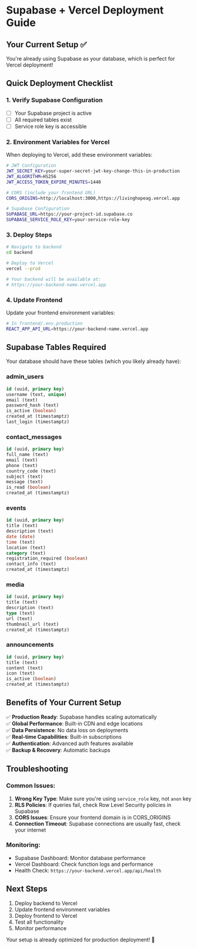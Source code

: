 # Supabase + Vercel Deployment Guide

## Your Current Setup ✅
You're already using Supabase as your database, which is perfect for Vercel deployment!

## Quick Deployment Checklist

### 1. Verify Supabase Configuration
- [ ] Your Supabase project is active
- [ ] All required tables exist
- [ ] Service role key is accessible

### 2. Environment Variables for Vercel
When deploying to Vercel, add these environment variables:

```bash
# JWT Configuration
JWT_SECRET_KEY=your-super-secret-jwt-key-change-this-in-production
JWT_ALGORITHM=HS256
JWT_ACCESS_TOKEN_EXPIRE_MINUTES=1440

# CORS (include your frontend URL)
CORS_ORIGINS=http://localhost:3000,https://livinghopeag.vercel.app

# Supabase Configuration
SUPABASE_URL=https://your-project-id.supabase.co
SUPABASE_SERVICE_ROLE_KEY=your-service-role-key
```

### 3. Deploy Steps
```bash
# Navigate to backend
cd backend

# Deploy to Vercel
vercel --prod

# Your backend will be available at:
# https://your-backend-name.vercel.app
```

### 4. Update Frontend
Update your frontend environment variables:
```bash
# In frontend/.env.production
REACT_APP_API_URL=https://your-backend-name.vercel.app
```

## Supabase Tables Required

Your database should have these tables (which you likely already have):

### admin_users
```sql
id (uuid, primary key)
username (text, unique)
email (text)
password_hash (text)
is_active (boolean)
created_at (timestamptz)
last_login (timestamptz)
```

### contact_messages
```sql
id (uuid, primary key)
full_name (text)
email (text)
phone (text)
country_code (text)
subject (text)
message (text)
is_read (boolean)
created_at (timestamptz)
```

### events
```sql
id (uuid, primary key)
title (text)
description (text)
date (date)
time (text)
location (text)
category (text)
registration_required (boolean)
contact_info (text)
created_at (timestamptz)
```

### media
```sql
id (uuid, primary key)
title (text)
description (text)
type (text)
url (text)
thumbnail_url (text)
created_at (timestamptz)
```

### announcements
```sql
id (uuid, primary key)
title (text)
content (text)
icon (text)
is_active (boolean)
created_at (timestamptz)
```

## Benefits of Your Current Setup

✅ **Production Ready**: Supabase handles scaling automatically  
✅ **Global Performance**: Built-in CDN and edge locations  
✅ **Data Persistence**: No data loss on deployments  
✅ **Real-time Capabilities**: Built-in subscriptions  
✅ **Authentication**: Advanced auth features available  
✅ **Backup & Recovery**: Automatic backups  

## Troubleshooting

### Common Issues:
1. **Wrong Key Type**: Make sure you're using `service_role` key, not `anon` key
2. **RLS Policies**: If queries fail, check Row Level Security policies in Supabase
3. **CORS Issues**: Ensure your frontend domain is in CORS_ORIGINS
4. **Connection Timeout**: Supabase connections are usually fast, check your internet

### Monitoring:
- Supabase Dashboard: Monitor database performance
- Vercel Dashboard: Check function logs and performance
- Health Check: `https://your-backend.vercel.app/api/health`

## Next Steps
1. Deploy backend to Vercel
2. Update frontend environment variables
3. Deploy frontend to Vercel
4. Test all functionality
5. Monitor performance

Your setup is already optimized for production deployment! 🚀
